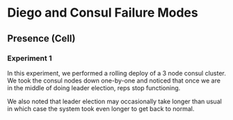# Diego and Consul Failure Modes

## Presence (Cell)

### Experiment 1
In this experiment, we performed a rolling deploy of a 3 node consul cluster.
We took the consul nodes down one-by-one and noticed that once we are in the middle
of doing leader election, reps stop functioning.

We also noted that leader election may occasionally take longer than usual in which
case the system took even longer to get back to normal.
